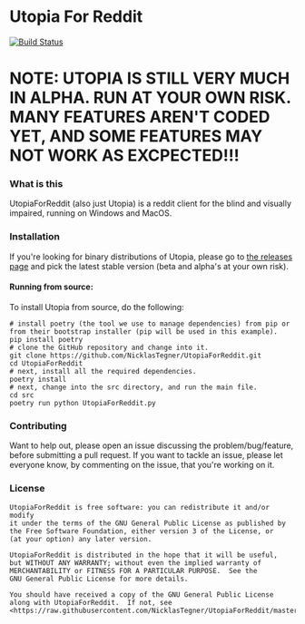 # Utopia For Reddit

[![Build Status](https://travis-ci.com/NicklasTegner/UtopiaForReddit.svg?branch=master)](https://travis-ci.com/NicklasTegner/UtopiaForReddit)

# NOTE: UTOPIA IS STILL VERY MUCH IN ALPHA. RUN AT YOUR OWN RISK. MANY FEATURES AREN'T CODED YET, AND SOME FEATURES MAY NOT WORK AS EXCPECTED!!!

### What is this
UtopiaForReddit (also just Utopia) is a reddit client for the blind and visually impaired, running on Windows and MacOS.


### Installation

If you're looking for binary distributions of Utopia, please go to [the releases page](https://github.com/NicklasTegner/UtopiaForReddit/releases) and pick the latest stable version (beta and alpha's at your own risk).


#### Running from source:

To install Utopia from source, do the following:

    # install poetry (the tool we use to manage dependencies) from pip or from their bootstrap installer (pip will be used in this example).
    pip install poetry
    # clone the GitHub repository and change into it.
    git clone https://github.com/NicklasTegner/UtopiaForReddit.git
    cd UtopiaForReddit
    # next, install all the required dependencies.
    poetry install
    # next, change into the src directory, and run the main file.
    cd src
    poetry run python UtopiaForReddit.py


### Contributing

Want to help out, please open an issue discussing the problem/bug/feature, before submitting a pull request.
If you want to tackle an issue, please let everyone know, by commenting on the issue, that you're working on it.


### License
    UtopiaForReddit is free software: you can redistribute it and/or modify
    it under the terms of the GNU General Public License as published by
    the Free Software Foundation, either version 3 of the License, or
    (at your option) any later version.

    UtopiaForReddit is distributed in the hope that it will be useful,
    but WITHOUT ANY WARRANTY; without even the implied warranty of
    MERCHANTABILITY or FITNESS FOR A PARTICULAR PURPOSE.  See the
    GNU General Public License for more details.

    You should have received a copy of the GNU General Public License
    along with UtopiaForReddit.  If not, see <https://raw.githubusercontent.com/NicklasTegner/UtopiaForReddit/master/LICENSE>.

